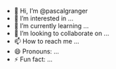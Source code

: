 - 👋 Hi, I’m @pascalgranger
- 👀 I’m interested in ...
- 🌱 I’m currently learning ...
- 💞️ I’m looking to collaborate on ...
- 📫 How to reach me ...
- 😄 Pronouns: ...
- ⚡ Fun fact: ...

<!---
pascalgranger/pascalgranger is a ✨ special ✨ repository because its `README.md` (this file) appears on your GitHub profile.
You can click the Preview link to take a look at your changes.
--->
